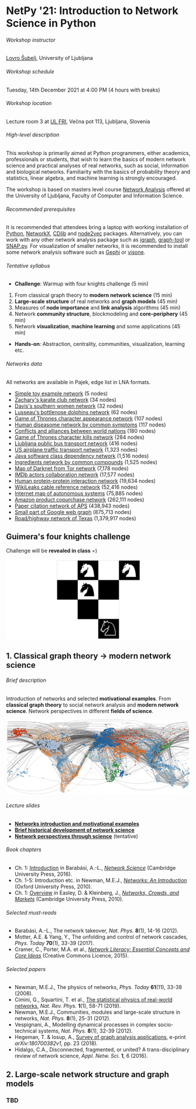 # NetPy '21: Introduction to Network Science in Python

###### Workshop instructor

[Lovro Šubelj](http://lovro.fri.uni-lj.si), University of Ljubljana

###### Workshop schedule

Tuesday, 14th December 2021 at 4:00 PM (4 hours with breaks)

###### Workshop location

Lecture room 3 at [UL FRI](http://www.fri.uni-lj.si), Večna pot 113, Ljubljana, Slovenia

###### High-level description

This workshop is primarily aimed at Python programmers, either academics, professionals or students, that wish to learn the basics of modern network science and practical analyses of real networks, such as social, information and biological networks. Familiarity with the basics of probability theory and statistics, linear algebra, and machine learning is strongly encouraged.

The workshop is based on masters level course [Network Analysis](https://lovro.fri.uni-lj.si/posters/frinets.pdf) offered at the University of Ljubljana, Faculty of Computer and Information Science.

###### Recommended prerequisites

It is recommended that attendees bring a laptop with working installation of [Python](http://www.python.org), [NetworkX](http://networkx.github.io), [CDlib](http://cdlib.readthedocs.io) and [node2vec](https://snap.stanford.edu/node2vec/) packages. Alternatively, you can work with any other network analysis package such as [igraph](http://igraph.org), [graph-tool](http://graph-tool.skewed.de) or [SNAP.py](http://snap.stanford.edu/snappy/). For visualization of smaller networks, it is recommended to install some network analysis software such as [Gephi](http://gephi.org) or [visone](http://visone.info).

###### Tentative syllabus

+ **Challenge**: Warmup with four knights challenge (5 min)

1. From classical graph theory to **modern network science** (15 min)
2. **Large-scale structure** of real networks and **graph models** (45 min)
3. Measures of **node importance** and **link analysis** algorithms (45 min)
4. Network **community structure**, blockmodeling and **core-periphery** (45 min)
5. Network **visualization**, **machine learning** and some applications (45 min)

+ **Hands-on**: Abstraction, centrality, communities, visualization, learning etc. 

###### Networks data

All networks are available in Pajek, edge list in LNA formats.

+ [Simple toy example network](https://github.com/lovre/netpy21/blob/master/nets/toy.net) (5 nodes)
+ [Zachary's karate club network](https://github.com/lovre/netpy21/blob/master/nets/karate.net) (34 nodes)
+ [Davis's southern women network](https://github.com/lovre/netpy21/blob/master/nets/women.net) (32 nodes)
+ [Lusseau's bottlenose dolphins network](https://github.com/lovre/netpy21/blob/master/nets/dolphins.net) (62 nodes)
+ [Game of Thrones character appearance network](https://github.com/lovre/netpy21/blob/master/nets/got-appearance.net) (107 nodes)
+ [Human diseasome network by common symptoms](https://github.com/lovre/netpy21/blob/master/nets/diseasome.net) (117 nodes)
+ [Conflicts and alliances between world nations](https://github.com/lovre/netpy21/blob/master/nets/wars.net) (180 nodes)
+ [Game of Thrones character kills network](https://github.com/lovre/netpy21/blob/master/nets/got-kills.net) (284 nodes)
+ [Ljubljana public bus transport network](https://github.com/lovre/netpy21/blob/master/nets/lpp.net) (416 nodes)
+ [US airplane traffic transport network](https://github.com/lovre/netpy21/blob/master/nets/transport.net) (1,323 nodes)
+ [Java software class dependency network](https://github.com/lovre/netpy21/blob/master/nets/java.net) (1,516 nodes)
+ [Ingredients network by common compounds](https://github.com/lovre/netpy21/blob/master/nets/ingredients.net) (1,525 nodes)
+ [Map of Darknet from Tor network](https://github.com/lovre/netpy21/blob/master/nets/darknet.net) (7,178 nodes)
+ [IMDb actors collaboration network](https://github.com/lovre/netpy21/blob/master/nets/imdb.net) (17,577 nodes)
+ [Human protein-protein interaction network](https://github.com/lovre/netpy21/blob/master/nets/ppi.net) (19,634 nodes)
+ [WikiLeaks cable reference network](https://github.com/lovre/netpy21/blob/master/nets/wikileaks.net) (52,416 nodes)
+ [Internet map of autonomous systems](https://github.com/lovre/netpy21/blob/master/nets/internet.net) (75,885 nodes)
+ [Amazon product copurchase network](https://github.com/lovre/netpy21/blob/master/nets/amazon.net) (262,111 nodes)
+ [Paper citation network of APS](https://github.com/lovre/netpy21/blob/master/nets/aps.net) (438,943 nodes)
+ [Small part of Google web graph](https://github.com/lovre/netpy21/blob/master/nets/google.net) (875,713 nodes)
+ [Road/highway network of Texas](https://github.com/lovre/netpy21/blob/master/nets/texas.net) (1,379,917 nodes)

## Guimera's four knights challenge

Challenge will be **revealed in class** =)

![4knights](figs/4knights.png)

## 1. Classical graph theory → modern network science

###### Brief description

Introduction of networks and selected **motivational examples**. From **classical graph theory** to social network analysis and **modern network science**. Network perspectives in different **fields of science**.

![transportation](figs/transportation.png)

###### Lecture slides

+ [**Networks introduction and motivational examples**](https://github.com/lovre/netpy21/blob/master/lectures/01-intro.pdf)
+ [**Brief historical development of network science**](https://github.com/lovre/netpy21/blob/master/lectures/02-history.pdf)
+ [**Network perspectives through science**](https://github.com/lovre/netpy21/blob/master/lectures/03-perspects.pdf) (tentative)

###### Book chapters

+ Ch. 1: [Introduction](http://networksciencebook.com/chapter/1) in Barabási, A.-L., [_Network Science_](http://networksciencebook.com) (Cambridge University Press, 2016).
+ Ch. 1-5: Introduction etc. in Newman, M.E.J., [_Networks: An Introduction_](https://global.oup.com/academic/product/networks-9780198805090?cc=si&lang=en&) (Oxford University Press, 2010).
+ Ch. 1: [Overview](https://www.cs.cornell.edu/home/kleinber/networks-book/networks-book-ch01.pdf) in Easley, D. & Kleinberg, J., [_Networks, Crowds, and Markets_](https://www.cs.cornell.edu/home/kleinber/networks-book/) (Cambridge University Press, 2010).

###### Selected must-reads

+ Barabási, A.-L., The network takeover, _Nat. Phys._ **8**(1), 14-16 (2012).
+ Motter, A.E. & Yang, Y., The unfolding and control of network cascades, _Phys. Today_ **70**(1), 33-39 (2017).
+ Cramer, C., Porter, M.A. et al., [_Network Literacy: Essential Concepts and Core Ideas_](https://sites.google.com/a/binghamton.edu/netscied/Network-Literacy-low-res.pdf?attredirects=0) (Creative Commons Licence, 2015).

###### Selected papers

+ Newman, M.E.J., The physics of networks, _Phys. Today_ **61**(11), 33-38 (2008).
+ Cimini, G., Squartini, T. et al., [The statistical physics of real-world networks](https://arxiv.org/abs/1810.05095), _Nat. Rev. Phys._ **1**(1), 58-71 (2019).
+ Newman, M.E.J., Communities, modules and large-scale structure in networks, _Nat. Phys._ **8**(1), 25-31 (2012).
+ Vespignani, A., Modelling dynamical processes in complex socio-technical systems, _Nat. Phys._ **8**(1), 32-39 (2012).
+ Hegeman, T. & Iosup, A., [Survey of graph analysis applications](https://arxiv.org/abs/1807.00382), e-print _arXiv:180700382v1_, pp. 23 (2018).
+ Hidalgo, C.A., Disconnected, fragmented, or united? A trans-disciplinary review of network science, _Appl. Netw. Sci._ **1**, 6 (2016).

## 2. Large-scale network structure and graph models

### TBD
